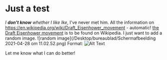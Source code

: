 <h1>Just a test</h1>

_I **don't know** whether I like Ike_, I've never met him.
All the information on https://en.wikipedia.org/wiki/Draft_Eisenhower_movement - automatic! [the Draft Eisenhower movement](https://en.wikipedia.org/wiki/Draft_Eisenhower_movement) is to be found on Wikipedia.
I just want to add a random image. ![random image](/Desktop/bureaublad/Schermafbeelding 2021-04-28 om 11.02.52.png) Format: ![Alt Text](url)

Let me know what I can do better!
